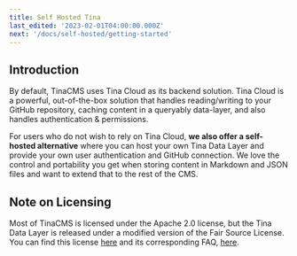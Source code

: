 ```yaml
---
title: Self Hosted Tina
last_edited: '2023-02-01T04:00:00.000Z'
next: '/docs/self-hosted/getting-started'
---
```


## Introduction

By default, TinaCMS uses Tina Cloud as its backend solution. Tina Cloud is a powerful, out-of-the-box solution that handles reading/writing to your GitHub repository, caching content in a queryably data-layer, and also handles authentication & permissions.

For users who do not wish to rely on Tina Cloud, **we also offer a self-hosted alternative** where you can host your own Tina Data Layer and provide your own user authentication and GitHub connection. We love the control and portability you get when storing content in Markdown and JSON files and want to extend that to the rest of the CMS.

## Note on Licensing

Most of TinaCMS is licensed under the Apache 2.0 license, but the Tina Data Layer is released under a modified version of the Fair Source License. You can find this license [here](https://github.com/tinacms/tinacms/blob/main/packages/@tinacms/datalayer/LICENSE) and its corresponding FAQ, [here](https://github.com/tinacms/tinacms/blob/main/packages/@tinacms/datalayer/LICENSE-FAQ.md).
